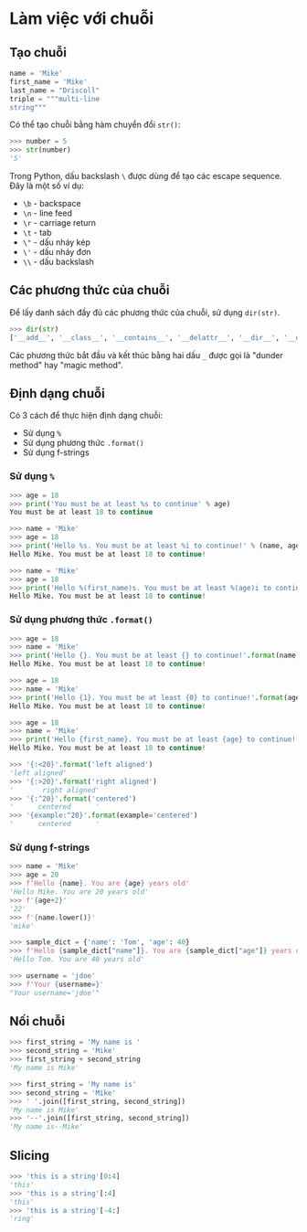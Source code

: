 # Làm việc với chuỗi

## Tạo chuỗi

```python
name = 'Mike'
first_name = 'Mike'
last_name = "Driscoll"
triple = """multi-line
string"""
```

Có thể tạo chuỗi bằng hàm chuyển đổi `str()`:

```python
>>> number = 5
>>> str(number)
'5'
```

Trong Python, dấu backslash `\` được dùng để tạo các escape sequence. Đây là một số ví dụ:

- `\b` - backspace
- `\n` - line feed
- `\r` - carriage return
- `\t` - tab
- `\"` - dấu nháy kép
- `\'` - dấu nháy đơn
- `\\` - dấu backslash

## Các phương thức của chuỗi

Để lấy danh sách đầy đủ các phương thức của chuỗi, sử dụng `dir(str)`.

```python
>>> dir(str)
['__add__', '__class__', '__contains__', '__delattr__', '__dir__', '__doc__', '__eq__', '__format__', '__ge__', '__getattribute__', '__getitem__', '__getnewargs__', '__gt__', '__hash__', '__init__', '__init_subclass__', '__iter__', '__le__', '__len__', '__lt__', '__mod__', '__mul__', '__ne__', '__new__', '__reduce__', '__reduce_ex__', '__repr__', '__rmod__', '__rmul__', '__setattr__', '__sizeof__', '__str__', '__subclasshook__', 'capitalize', 'casefold', 'center', 'count', 'encode', 'endswith', 'expandtabs', 'find', 'format', 'format_map', 'index', 'isalnum', 'isalpha', 'isascii', 'isdecimal', 'isdigit', 'isidentifier', 'islower', 'isnumeric', 'isprintable', 'isspace', 'istitle', 'isupper', 'join', 'ljust', 'lower', 'lstrip', 'maketrans', 'partition', 'removeprefix', 'removesuffix', 'replace', 'rfind', 'rindex', 'rjust', 'rpartition', 'rsplit', 'rstrip', 'split', 'splitlines', 'startswith', 'strip', 'swapcase', 'title', 'translate', 'upper', 'zfill']
```

Các phương thức bắt đầu và kết thúc bằng hai dấu `_` được gọi là "dunder method" hay "magic method".

## Định dạng chuỗi

Có 3 cách để thực hiện định dạng chuỗi:

- Sử dụng `%`
- Sử dụng phương thức `.format()`
- Sử dụng f-strings

### Sử dụng `%`

```python
>>> age = 18
>>> print('You must be at least %s to continue' % age)
You must be at least 18 to continue
```

```python
>>> name = 'Mike'
>>> age = 18
>>> print('Hello %s. You must be at least %i to continue!' % (name, age))
Hello Mike. You must be at least 18 to continue!
```

```python
>>> name = 'Mike'
>>> age = 18
>>> print('Hello %(first_name)s. You must be at least %(age)i to continue!' % {'first_name': name, 'age': age})
Hello Mike. You must be at least 18 to continue!
```

### Sử dụng phương thức `.format()`

```python
>>> age = 18
>>> name = 'Mike'
>>> print('Hello {}. You must be at least {} to continue!'.format(name, age))
Hello Mike. You must be at least 18 to continue!
```

```python
>>> age = 18
>>> name = 'Mike'
>>> print('Hello {1}. You must be at least {0} to continue!'.format(age, name))
Hello Mike. You must be at least 18 to continue!
```

```python
>>> age = 18
>>> name = 'Mike'
>>> print('Hello {first_name}. You must be at least {age} to continue!'.format(first_name=name, age=age))
Hello Mike. You must be at least 18 to continue!
```

```python
>>> '{:<20}'.format('left aligned')
'left aligned'
>>> '{:>20}'.format('right aligned')
'       right aligned'
>>> '{:^20}'.format('centered')
'      centered      '
>>> '{example:^20}'.format(example='centered')
'      centered      '
```

### Sử dụng f-strings

```python
>>> name = 'Mike'
>>> age = 20
>>> f'Hello {name}. You are {age} years old'
'Hello Mike. You are 20 years old'
>>> f'{age+2}'
'22'
>>> f'{name.lower()}'
'mike'
```

```python
>>> sample_dict = {'name': 'Tom', 'age': 40}
>>> f'Hello {sample_dict["name"]}. You are {sample_dict["age"]} years old'
'Hello Tom. You are 40 years old'
```

```python
>>> username = 'jdoe'
>>> f'Your {username=}'
"Your username='jdoe'"
```

## Nối chuỗi

```python
>>> first_string = 'My name is '
>>> second_string = 'Mike'
>>> first_string + second_string
'My name is Mike'
```

```python
>>> first_string = 'My name is'
>>> second_string = 'Mike'
>>> ' '.join([first_string, second_string])
'My name is Mike'
>>> '--'.join([first_string, second_string])
'My name is--Mike'
```

## Slicing

```python
>>> 'this is a string'[0:4]
'this'
>>> 'this is a string'[:4]
'this'
>>> 'this is a string'[-4:]
'ring'
```
